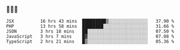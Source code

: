 ### 👋👋👋
<!--START_SECTION:waka-->
```text
JSX          16 hrs 43 mins  █████████▒░░░░░░░░░░░░░░░   37.90 % 
PHP          13 hrs 58 mins  ████████░░░░░░░░░░░░░░░░░   31.66 % 
JSON         3 hrs 18 mins   ██░░░░░░░░░░░░░░░░░░░░░░░   07.50 % 
JavaScript   3 hrs 7 mins    █▓░░░░░░░░░░░░░░░░░░░░░░░   07.08 % 
TypeScript   2 hrs 21 mins   █▒░░░░░░░░░░░░░░░░░░░░░░░   05.36 % 
```
<!--END_SECTION:waka-->
